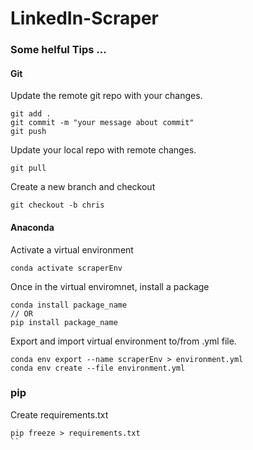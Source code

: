 # LinkedIn-Scraper

### Some helful Tips ...

#### Git

Update the remote git repo with your changes.
```
git add .
git commit -m "your message about commit"
git push
```

Update your local repo with remote changes.
```
git pull
```

Create a new branch and checkout
```
git checkout -b chris
```

#### Anaconda

Activate a virtual environment
```
conda activate scraperEnv
```

Once in the virtual enviromnet, install a package
```
conda install package_name
// OR
pip install package_name
```

Export and import virtual environment to/from .yml file.

```
conda env export --name scraperEnv > environment.yml
conda env create --file environment.yml
```

### pip

Create requirements.txt
```
pip freeze > requirements.txt
``
